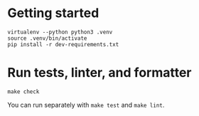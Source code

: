 # Getting started

```
virtualenv --python python3 .venv
source .venv/bin/activate
pip install -r dev-requirements.txt
```

# Run tests, linter, and formatter

```
make check
```

You can run separately with `make test` and `make lint`.